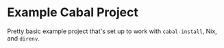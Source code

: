 # Example Cabal Project

Pretty basic example project that's set up to work with `cabal-install`, Nix,
and `direnv`.
